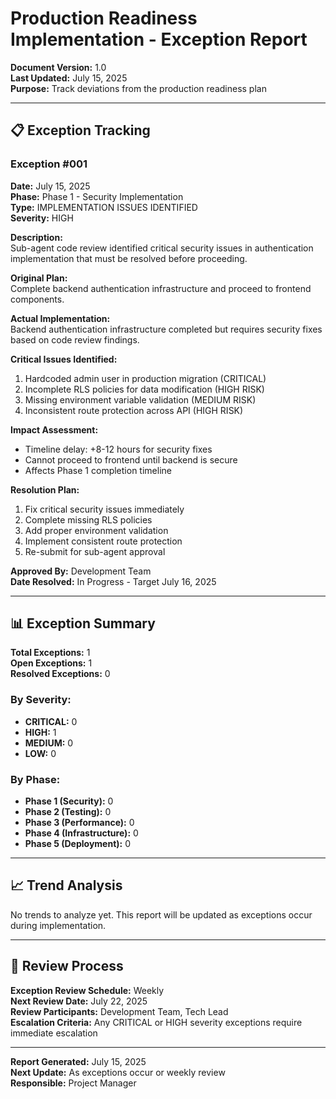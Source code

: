 # Production Readiness Implementation - Exception Report

**Document Version:** 1.0  
**Last Updated:** July 15, 2025  
**Purpose:** Track deviations from the production readiness plan  

---

## 📋 Exception Tracking

### **Exception #001**
**Date:** July 15, 2025  
**Phase:** Phase 1 - Security Implementation  
**Type:** IMPLEMENTATION ISSUES IDENTIFIED  
**Severity:** HIGH  

**Description:**  
Sub-agent code review identified critical security issues in authentication implementation that must be resolved before proceeding.

**Original Plan:**  
Complete backend authentication infrastructure and proceed to frontend components.

**Actual Implementation:**  
Backend authentication infrastructure completed but requires security fixes based on code review findings.

**Critical Issues Identified:**
1. Hardcoded admin user in production migration (CRITICAL)
2. Incomplete RLS policies for data modification (HIGH RISK)
3. Missing environment variable validation (MEDIUM RISK)
4. Inconsistent route protection across API (HIGH RISK)

**Impact Assessment:**  
- Timeline delay: +8-12 hours for security fixes
- Cannot proceed to frontend until backend is secure
- Affects Phase 1 completion timeline

**Resolution Plan:**
1. Fix critical security issues immediately
2. Complete missing RLS policies  
3. Add proper environment validation
4. Implement consistent route protection
5. Re-submit for sub-agent approval

**Approved By:** Development Team  
**Date Resolved:** In Progress - Target July 16, 2025  

---

## 📊 Exception Summary

**Total Exceptions:** 1  
**Open Exceptions:** 1  
**Resolved Exceptions:** 0  

### **By Severity:**
- **CRITICAL:** 0
- **HIGH:** 1  
- **MEDIUM:** 0
- **LOW:** 0

### **By Phase:**
- **Phase 1 (Security):** 0
- **Phase 2 (Testing):** 0
- **Phase 3 (Performance):** 0
- **Phase 4 (Infrastructure):** 0
- **Phase 5 (Deployment):** 0

---

## 📈 Trend Analysis

No trends to analyze yet. This report will be updated as exceptions occur during implementation.

---

## 🔄 Review Process

**Exception Review Schedule:** Weekly  
**Next Review Date:** July 22, 2025  
**Review Participants:** Development Team, Tech Lead  
**Escalation Criteria:** Any CRITICAL or HIGH severity exceptions require immediate escalation  

---

**Report Generated:** July 15, 2025  
**Next Update:** As exceptions occur or weekly review  
**Responsible:** Project Manager
